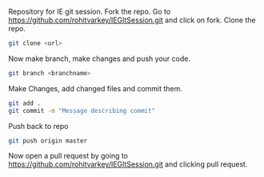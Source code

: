 Repository for IE git session.
Fork the repo. 
Go to https://github.com/rohitvarkey/IEGItSession.git and click on fork.
Clone the repo. 
```bash
git clone <url>
```
Now make branch, make changes and push your code.

```bash
git branch <branchname>
```

Make Changes, add changed files and commit them.
```bash
git add .
git commit -m "Message describing commit"
```

Push back to repo
```bash
git push origin master
```

Now open a pull request by going to https://github.com/rohitvarkey/IEGItSession.git and clicking pull request.
